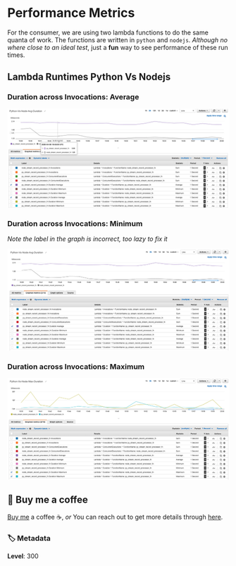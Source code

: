 # Performance Metrics

For the consumer, we are using two lambda functions to do the same quanta of work. The functions are written in `python` and `nodejs`. _Although no where close to an ideal test_, just a **fun** way to see performance of these run times.

## Lambda Runtimes Python Vs Nodejs

### Duration across Invocations: Average

![miztiik Lambda Runtimes Python Vs Nodejs](images/miztiik-stream-data-processor-py-node-avg-duration.png)

### Duration across Invocations: Minimum

_Note the label in the graph is incorrect, too lazy to fix it_

![miztiik Lambda Runtimes Python Vs Nodejs](images/miztiik-stream-data-processor-py-node-min-duration.png)

### Duration across Invocations: Maximum

![miztiik Lambda Runtimes Python Vs Nodejs](images/miztiik-stream-data-processor-py-node-max-duration.png)

## 👋 Buy me a coffee

[Buy me](https://paypal.me/valaxy) a coffee ☕, _or_ You can reach out to get more details through [here](https://youtube.com/c/valaxytechnologies/about).

### 🏷️ Metadata

**Level**: 300

